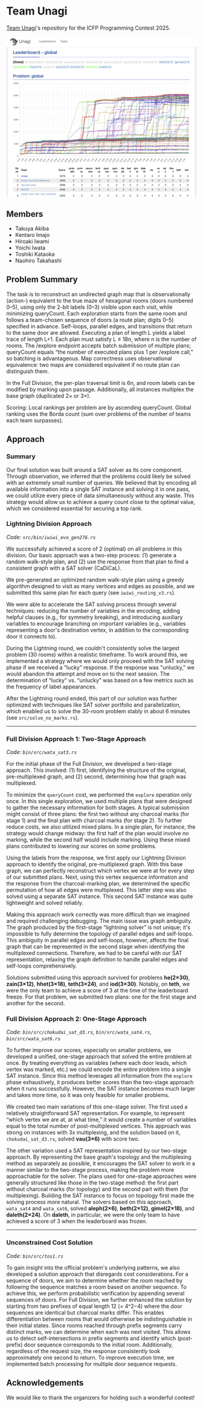 # Team Unagi
[Team Unagi](https://icfpc-unagi.github.io/)'s repository for the ICFP Programming Contest 2025.

<a href="https://icfpc-unagi.github.io/icfpc2025/dashboard.html"><img src="dashboard.png"></a>

## Members
* Takuya Akiba
* Kentaro Imajo
* Hiroaki Iwami
* Yoichi Iwata
* Toshiki Kataoka
* Naohiro Takahashi

## Problem Summary

The task is to reconstruct an undirected graph map that is observationally (action-) equivalent to the true maze of hexagonal rooms (doors numbered 0–5), using only the 2-bit labels (0–3) visible upon each visit, while minimizing queryCount. Each exploration starts from the same room and follows a team-chosen sequence of doors (a route plan; digits 0–5) specified in advance. Self-loops, parallel edges, and transitions that return to the same door are allowed. Executing a plan of length L yields a label trace of length L+1. Each plan must satisfy L ≤ 18n, where n is the number of rooms. The /explore endpoint accepts batch submission of multiple plans; queryCount equals “the number of executed plans plus 1 per /explore call,” so batching is advantageous. Map correctness uses observational equivalence: two maps are considered equivalent if no route plan can distinguish them.

In the Full Division, the per-plan traversal limit is 6n, and room labels can be modified by marking upon passage. Additionally, all instances multiplex the base graph (duplicated 2× or 3×).

Scoring: Local rankings per problem are by ascending queryCount. Global ranking uses the Borda count (sum over problems of the number of teams each team surpasses).

## Approach

### Summary
Our final solution was built around a SAT solver as its core component. Through observation, we inferred that the problems could likely be solved with an extremely small number of queries. We believed that by encoding all available information into a single SAT instance and solving it in one pass, we could utilize every piece of data simultaneously without any waste. This strategy would allow us to achieve a query count close to the optimal value, which we considered essential for securing a top rank.

### Lightning Division Approach
*Code: `src/bin/iwiwi_evo_gen276.rs`*

We successfully achieved a score of 2 (optimal) on all problems in this division. Our basic approach was a two-step process: (1) generate a random walk-style plan, and (2) use the response from that plan to find a consistent graph with a SAT solver (CaDiCaL).

We pre-generated an optimized random walk-style plan using a greedy algorithm designed to visit as many vertices and edges as possible, and we submitted this same plan for each query (see `iwiwi_routing_v3.rs`). 

We were able to accelerate the SAT solving process through several techniques: reducing the number of variables in the encoding, adding helpful clauses (e.g., for symmetry breaking), and introducing auxiliary variables to encourage branching on important variables (e.g., variables representing a door's destination vertex, in addition to the corresponding door it connects to).

During the Lightning round, we couldn't consistently solve the largest problem (30 rooms) within a realistic timeframe. To work around this, we implemented a strategy where we would only proceed with the SAT solving phase if we received a “lucky” response. If the response was "unlucky," we would abandon the attempt and move on to the next session. The determination of “lucky” vs. “unlucky” was based on a few metrics such as the frequency of label appearances.

After the Lightning round ended, this part of our solution was further optimized with techniques like SAT solver portfolio and parallelization, which enabled us to solve the 30-room problem stably in about 6 minutes (see `src/solve_no_marks.rs`).

---

### Full Division Approach 1: Two-Stage Approach
*Code: `bin/src/wata_sat3.rs`*

For the initial phase of the Full Division, we developed a two-stage approach. This involved: (1) first, identifying the structure of the original, pre-multiplexed graph, and (2) second, determining how that graph was multiplexed.

To minimize the `queryCount` cost, we performed the `explore` operation only once. In this single exploration, we used multiple plans that were designed to gather the necessary information for both stages. A typical submission might consist of three plans: the first two without any charcoal marks (for stage 1) and the final plan with charcoal marks (for stage 2). To further reduce costs, we also utilized mixed plans. In a single plan, for instance, the strategy would change midway: the first half of the plan would involve no marking, while the second half would include marking. Using these mixed plans contributed to lowering our scores on some problems.

Using the labels from the response, we first apply our Lightning Division approach to identify the original, pre-multiplexed graph. With this base graph, we can perfectly reconstruct which vertex we were at for every step of our submitted plans. Next, using this vertex sequence information and the response from the charcoal-marking plan, we determined the specific permutation of how all edges were multiplexed. This latter step was also solved using a separate SAT instance. This second SAT instance was quite lightweight and solved reliably.

Making this approach work correctly was more difficult than we imagined and required challenging debugging. The main issue was graph ambiguity. The graph produced by the first-stage “lightning solver” is not unique; it's impossible to fully determine the topology of parallel edges and self-loops. This ambiguity in parallel edges and self-loops, however, affects the final graph that can be represented in the second stage when identifying the multiplexed connections. Therefore, we had to be careful with our SAT representation, relaxing the graph definition to handle parallel edges and self-loops comprehensively.

Solutions submitted using this approach survived for problems **he(2×30)**, **zain(3×12)**, **hhet(3×18)**, **teth(3×24)**, and **iod(3×30)**. Notably, on **teth**, we were the only team to achieve a score of 3 at the time of the leaderboard freeze. For that problem, we submitted two plans: one for the first stage and another for the second.

### Full Division Approach 2: One-Stage Approach
*Code: `bin/src/chokudai_sat_d3.rs`, `bin/src/wata_sat4.rs`, `bin/src/wata_sat6.rs`*

To further improve our scores, especially on smaller problems, we developed a unified, one-stage approach that solved the entire problem at once. By treating everything as variables (where each door leads, which vertex was marked, etc.) we could encode the entire problem into a single SAT instance. Since this method leverages all information from the `explore` phase exhaustively, it produces better scores than the two-stage approach when it runs successfully. However, the SAT instance becomes much larger and takes more time, so it was only feasible for smaller problems.

We created two main variations of this one-stage solver. The first used a relatively straightforward SAT representation. For example, to represent “which vertex we are at, at what time,” it would create a number of variables equal to the total number of post-multiplexed vertices. This approach was strong on instances with 3x multiplexing, and the solution based on it, `chokudai_sat_d3.rs`, solved **vau(3×6)** with score two.

The other variation used a SAT representation inspired by our two-stage approach. By representing the base graph's topology and the multiplexing method as separately as possible, it encourages the SAT solver to work in a manner similar to the two-stage process, making the problem more approachable for the solver. The plans used for one-stage approaches were generally structured like those in the two-stage method: the first part without charcoal marks (for topology) and the second part with them (for multiplexing). Building the SAT instance to focus on topology first made the solving process more natural. The solvers based on this approach, `wata_sat4` and `wata_sat6`, solved **aleph(2×6)**, **beth(2×12)**, **gimel(2×18)**, and **daleth(2×24)**. On **daleth**, in particular, we were the only team to have achieved a score of 3 when the leaderboard was frozen.

---

### Unconstrained Cost Solution
*Code: `bin/src/tos1.rs`*

To gain insight into the official problem's underlying patterns, we also developed a solution approach that disregards cost considerations.
For a sequence of doors, we aim to determine whether the room reached by following the sequence matches a room based on another sequence. To achieve this, we perform probabilistic verification by appending several sequences of doors.
For Full Division, we further enhanced the solution by starting from two prefixes of equal length 12 (= 4^2−4) where the door sequences are identical but charcoal marks differ.
This enables differentiation between rooms that would otherwise be indistinguishable in their initial states.
Since rooms reached through prefix segments carry distinct marks, we can determine when each was next visited. This allows us to detect self-intersections in prefix segments and identify which (post-prefix) door sequence corresponds to the initial room.
Additionally, regardless of the request size, the response consistently took approximately one second to return. To improve execution time, we implemented batch processing for multiple door sequence requests.

## Acknowledgements

We would like to thank the organizers for holding such a wonderful contest!
